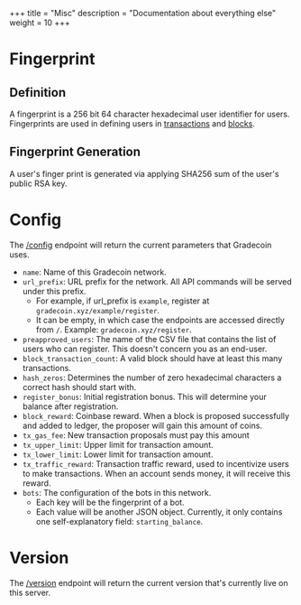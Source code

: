 +++
title = "Misc"
description = "Documentation about everything else"
weight = 10
+++

# Fingerprint
## Definition

A fingerprint is a 256 bit 64 character hexadecimal user identifier for users. Fingerprints are used in defining users in [transactions](@/transaction_docs.md) and [blocks](@/block_docs.md).

## Fingerprint Generation
A user's finger print is generated via applying SHA256 sum of the user's public RSA key.

# Config
The [/config](/config) endpoint will return the current parameters that Gradecoin uses.

- `name`: Name of this Gradecoin network.
- `url_prefix`: URL prefix for the network. All API commands will be served under this prefix.
    - For example, if url_prefix is `example`, register at `gradecoin.xyz/example/register`.
    - It can be empty, in which case the endpoints are accessed directly from `/`. Example: `gradecoin.xyz/register`.
- `preapproved_users`: The name of the CSV file that contains the list of users who can register. This doesn't concern you as an end-user.
- `block_transaction_count`: A valid block should have at least this many transactions.
- `hash_zeros`: Determines the number of zero hexadecimal characters a correct hash should start with.
- `register_bonus`: Initial registration bonus. This will determine your balance after registration.
- `block_reward`: Coinbase reward. When a block is proposed successfully and added to ledger, the proposer will gain this amount of coins.
- `tx_gas_fee`: New transaction proposals must pay this amount
- `tx_upper_limit`: Upper limit for transaction amount.
- `tx_lower_limit`: Lower limit for transaction amount.
- `tx_traffic_reward`: Transaction traffic reward, used to incentivize users to make transactions. When an account sends money, it will receive this reward.
- `bots`: The configuration of the bots in this network.
    - Each key will be the fingerprint of a bot.
    - Each value will be another JSON object. Currently, it only contains one self-explanatory field: `starting_balance`.


# Version
The [/version](/version) endpoint will return the current version that's currently live on this server.
